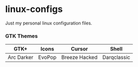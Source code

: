 # linux-configs
Just my personal linux configuration files.

### GTK Themes
| GTK+ | Icons | Cursor | Shell |
|------|-------|--------|-------|
|Arc Darker | EvoPop | Breeze Hacked |Darqclassic

